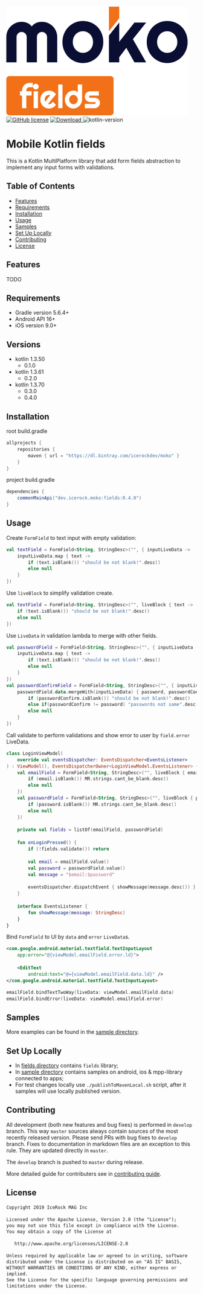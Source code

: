 ![moko-fields](img/logo.png)  
[![GitHub license](https://img.shields.io/badge/license-Apache%20License%202.0-blue.svg?style=flat)](http://www.apache.org/licenses/LICENSE-2.0) [![Download](https://api.bintray.com/packages/icerockdev/moko/moko-fields/images/download.svg) ](https://bintray.com/icerockdev/moko/moko-fields/_latestVersion) ![kotlin-version](https://img.shields.io/badge/kotlin-1.3.70-orange)

# Mobile Kotlin fields
This is a Kotlin MultiPlatform library that add form fields abstraction to implement any input forms
 with validations.

## Table of Contents
- [Features](#features)
- [Requirements](#requirements)
- [Installation](#installation)
- [Usage](#usage)
- [Samples](#samples)
- [Set Up Locally](#setup-locally)
- [Contributing](#contributing)
- [License](#license)

## Features
TODO

## Requirements
- Gradle version 5.6.4+
- Android API 16+
- iOS version 9.0+

## Versions
- kotlin 1.3.50
  - 0.1.0
- kotlin 1.3.61
  - 0.2.0
- kotlin 1.3.70
  - 0.3.0
  - 0.4.0

## Installation
root build.gradle  
```groovy
allprojects {
    repositories {
        maven { url = "https://dl.bintray.com/icerockdev/moko" }
    }
}
```

project build.gradle
```groovy
dependencies {
    commonMainApi("dev.icerock.moko:fields:0.4.0")
}
```

## Usage
Create `FormField` to text input with empty validation:
```kotlin
val textField = FormField<String, StringDesc>("", { inputLiveData ->
    inputLiveData.map { text ->
        if (text.isBlank()) "should be not blank!".desc()
        else null
    }
})
```
Use `liveBlock` to simplify validation create.
```kotlin
val textField = FormField<String, StringDesc>("", liveBlock { text ->
    if (text.isBlank()) "should be not blank!".desc()
    else null
})
```
Use `LiveData` in validation lambda to merge with other fields.
```kotlin
val passwordField = FormField<String, StringDesc>("", { inputLiveData ->
    inputLiveData.map { text ->
        if (text.isBlank()) "should be not blank!".desc()
        else null
    }
})
val passwordConfirmField = FormField<String, StringDesc>("", { inputLiveData ->
    passwordField.data.mergeWith(inputLiveData) { password, passwordConfirm ->
        if (passwordConfirm.isBlank()) "should be not blank!".desc()
        else if(passwordConfirm != password) "passwords not same".desc()
        else null
    }
})
``` 
Call validate to perform validations and show error to user by `field.error` LiveData.
```kotlin
class LoginViewModel(
    override val eventsDispatcher: EventsDispatcher<EventsListener>
) : ViewModel(), EventsDispatcherOwner<LoginViewModel.EventsListener> {
    val emailField = FormField<String, StringDesc>("", liveBlock { email ->
        if (email.isBlank()) MR.strings.cant_be_blank.desc()
        else null
    })
    val passwordField = FormField<String, StringDesc>("", liveBlock { password ->
        if (password.isBlank()) MR.strings.cant_be_blank.desc()
        else null
    })

    private val fields = listOf(emailField, passwordField)

    fun onLoginPressed() {
        if (!fields.validate()) return

        val email = emailField.value()
        val password = passwordField.value()
        val message = "$email:$password"

        eventsDispatcher.dispatchEvent { showMessage(message.desc()) }
    }

    interface EventsListener {
        fun showMessage(message: StringDesc)
    }
}
```
Bind `FormField` to UI by `data` and `error` `LiveData`s.
```xml
<com.google.android.material.textfield.TextInputLayout
    app:error="@{viewModel.emailField.error.ld}">

    <EditText
        android:text="@={viewModel.emailField.data.ld}" />
</com.google.android.material.textfield.TextInputLayout>
```
```swift
emailField.bindTextTwoWay(liveData: viewModel.emailField.data)
emailField.bindError(liveData: viewModel.emailField.error)
```

## Samples
More examples can be found in the [sample directory](sample).

## Set Up Locally 
- In [fields directory](fields) contains `fields` library;
- In [sample directory](sample) contains samples on android, ios & mpp-library connected to apps;
- For test changes locally use `./publishToMavenLocal.sh` script, after it samples will use locally published version.

## Contributing
All development (both new features and bug fixes) is performed in `develop` branch. This way `master` sources always contain sources of the most recently released version. Please send PRs with bug fixes to `develop` branch. Fixes to documentation in markdown files are an exception to this rule. They are updated directly in `master`.

The `develop` branch is pushed to `master` during release.

More detailed guide for contributers see in [contributing guide](CONTRIBUTING.md).

## License
        
    Copyright 2019 IceRock MAG Inc
    
    Licensed under the Apache License, Version 2.0 (the "License");
    you may not use this file except in compliance with the License.
    You may obtain a copy of the License at
    
       http://www.apache.org/licenses/LICENSE-2.0
    
    Unless required by applicable law or agreed to in writing, software
    distributed under the License is distributed on an "AS IS" BASIS,
    WITHOUT WARRANTIES OR CONDITIONS OF ANY KIND, either express or implied.
    See the License for the specific language governing permissions and
    limitations under the License.
